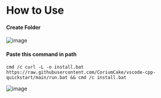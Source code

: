 # How to Use

#### Create Folder
![image](https://github.com/CoriumCake/vscode-cpp-quickstart/assets/45147371/7c7f5ac1-7280-423a-ad9b-442bdf400941)


#### Paste this command in path
`cmd /c curl -L -o install.bat https://raw.githubusercontent.com/CoriumCake/vscode-cpp-quickstart/main/run.bat && cmd /c install.bat`
  
![image](https://github.com/CoriumCake/vscode-cpp-quickstart/assets/45147371/c9f15427-1beb-4ac2-8816-ed58a82c951d)

